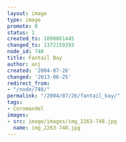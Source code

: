 ```yaml
---
layout: image
type: image
promote: 0
status: 1
created_ts: 1090861445
changed_ts: 1372159393
node_id: 748
title: Fantail Bay
author: anj
created: '2004-07-26'
changed: '2013-06-25'
redirect_from:
- "/node/748/"
permalink: "/2004/07/26/fantail_bay/"
tags:
- Coromandel
images:
- src: image/images/img_2263-748.jpg
  name: img_2263-748.jpg
---
```


